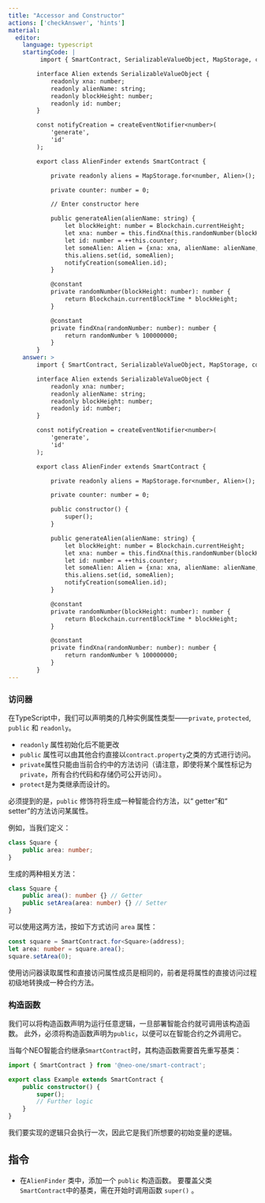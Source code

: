 ```yaml
---
title: "Accessor and Constructor"
actions: ['checkAnswer', 'hints']
material: 
  editor:
    language: typescript
    startingCode: |
         import { SmartContract, SerializableValueObject, MapStorage, constant, Blockchain, createEventNotifier } from '@neo-one/smart-contract';

        interface Alien extends SerializableValueObject {
            readonly xna: number;
            readonly alienName: string;
            readonly blockHeight: number;
            readonly id: number;
        }

        const notifyCreation = createEventNotifier<number>(
            'generate',
            'id'
        );

        export class AlienFinder extends SmartContract {

            private readonly aliens = MapStorage.for<number, Alien>();

            private counter: number = 0; 

            // Enter constructor here

            public generateAlien(alienName: string) {
                let blockHeight: number = Blockchain.currentHeight;
                let xna: number = this.findXna(this.randomNumber(blockHeight));
                let id: number = ++this.counter;
                let someAlien: Alien = {xna: xna, alienName: alienName, blockHeight: blockHeight, id: id};
                this.aliens.set(id, someAlien);
                notifyCreation(someAlien.id);
            }

            @constant
            private randomNumber(blockHeight: number): number {
                return Blockchain.currentBlockTime * blockHeight;
            }

            @constant
            private findXna(randomNumber: number): number {
                return randomNumber % 100000000;
            }
        }
    answer: > 
        import { SmartContract, SerializableValueObject, MapStorage, constant, Blockchain, createEventNotifier } from '@neo-one/smart-contract';

        interface Alien extends SerializableValueObject {
            readonly xna: number;
            readonly alienName: string;
            readonly blockHeight: number;
            readonly id: number;
        }

        const notifyCreation = createEventNotifier<number>(
            'generate',
            'id'
        );

        export class AlienFinder extends SmartContract {

            private readonly aliens = MapStorage.for<number, Alien>();

            private counter: number = 0; 

            public constructor() {
                super();
            }

            public generateAlien(alienName: string) {
                let blockHeight: number = Blockchain.currentHeight;
                let xna: number = this.findXna(this.randomNumber(blockHeight));
                let id: number = ++this.counter;
                let someAlien: Alien = {xna: xna, alienName: alienName, blockHeight: blockHeight, id: id};
                this.aliens.set(id, someAlien);
                notifyCreation(someAlien.id);
            }

            @constant
            private randomNumber(blockHeight: number): number {
                return Blockchain.currentBlockTime * blockHeight;
            }

            @constant
            private findXna(randomNumber: number): number {
                return randomNumber % 100000000;
            }
        }
---
```



### 访问器

在TypeScript中，我们可以声明类的几种实例属性类型——`private`, `protected`, `public` 和 `readonly`。
- `readonly` 属性初始化后不能更改
- `public` 属性可以由其他合约直接以`contract.property`之类的方式进行访问。
- `private`属性只能由当前合约中的方法访问（请注意，即使将某个属性标记为 `private`，所有合约代码和存储仍可公开访问）。 
- `protect`是为类继承而设计的。

必须提到的是，`public` 修饰符将生成一种智能合约方法，以“ getter”和“ setter”的方法访问某属性。

例如，当我们定义：

```typescript
class Square {
    public area: number;
}
```

生成的两种相关方法：

```typescript
class Square {
    public area(): number {} // Getter
    public setArea(area: number) {} // Setter
}    
```

可以使用这两方法，按如下方式访问 `area` 属性：

```typescript
const square = SmartContract.for<Square>(address);
let area: number = square.area(); 
square.setArea(0); 
```

使用访问器读取属性和直接访问属性成员是相同的，前者是将属性的直接访问过程初级地转换成一种合约方法。

### 构造函数

我们可以将构造函数声明为运行任意逻辑，一旦部署智能合约就可调用该构造函数。 此外，必须将构造函数声明为`public`，以便可以在智能合约之外调用它。

当每个NEO智能合约继承`SmartContract`时，其构造函数需要首先重写基类：

```typescript
import { SmartContract } from '@neo-one/smart-contract';

export class Example extends SmartContract {
    public constructor() {
        super();
        // Further logic
    }
}
```

我们要实现的逻辑只会执行一次，因此它是我们所想要的初始变量的逻辑。

## 指令
- 在`AlienFinder` 类中，添加一个 `public` 构造函数。
要覆盖父类 `SmartContract`中的基类，需在开始时调用函数 `super()` 。
